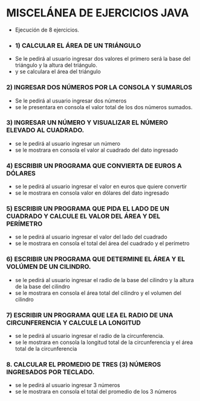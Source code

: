 # MISCELÁNEA DE EJERCICIOS JAVA 
- Ejecución de 8 ejercicios. 
- ### 1) CALCULAR EL ÁREA DE UN TRIÁNGULO 
- Se le pedirá al usuario ingresar dos valores el primero será la base del triángulo y la altura del triángulo. 
- y se calculara el área del triángulo 
### 2) INGRESAR DOS NÚMEROS POR LA CONSOLA Y SUMARLOS 
- Se le pedirá al usuario ingresar dos números 
- se le presentara en consola el valor total de los dos números sumados. 
### 3) INGRESAR UN NÚMERO Y VISUALIZAR EL NÚMERO ELEVADO AL CUADRADO. 
- se le pedirá al usuario ingresar un número 
- se le mostrara en consola el valor al cuadrado del dato ingresado 
### 4) ESCRIBIR UN PROGRAMA QUE CONVIERTA DE EUROS A DÓLARES 
- se le pedirá al usuario ingresar el valor en euros que quiere convertir 
- se le mostrara en consola valor en dólares del dato ingresado 
### 5) ESCRIBIR UN PROGRAMA QUE PIDA EL LADO DE UN CUADRADO Y CALCULE EL VALOR DEL ÁREA Y DEL PERÍMETRO 
- se le pedirá al usuario ingresar el valor del lado del cuadrado 
- se le mostrara en consola el total del área del cuadrado y el perímetro 
### 6) ESCRIBIR UN PROGRAMA QUE DETERMINE EL ÁREA Y EL VOLÚMEN DE UN CILINDRO. 
- se le pedirá al usuario ingresar el radio de la base del cilindro y la altura de la base del cilindro 
- se le mostrara en consola el área total del cilindro y el volumen del cilindro 
### 7) ESCRIBIR UN PROGRAMA QUE LEA EL RADIO DE UNA CIRCUNFERENCIA Y CALCULE LA LONGITUD 
- se le pedirá al usuario ingresar el radio de la circunferencia. 
- se le mostrara en consola la longitud total de la circunferencia y el área total de la circunferencia 
### 8. CALCULAR EL PROMEDIO DE TRES (3) NÚMEROS INGRESADOS POR TECLADO. 
- se le pedirá al usuario ingresar 3 números 
- se le mostrara en consola el total del promedio de los 3 números
